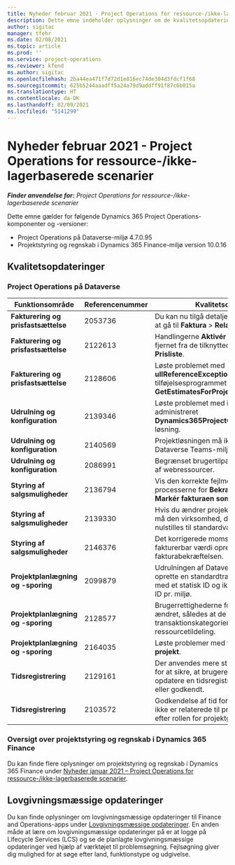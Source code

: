 ```yaml
---
title: Nyheder februar 2021 - Project Operations for ressource-/ikke-lagerbaserede scenarier
description: Dette emne indeholder oplysninger om de kvalitetsopdateringer, der er tilgængelige i udgivelsen i februar 2021 af Project Operations for ressource/ikke-lagerbaserede scenarier.
author: sigitac
manager: tfehr
ms.date: 02/08/2021
ms.topic: article
ms.prod: ''
ms.service: project-operations
ms.reviewer: kfend
ms.author: sigitac
ms.openlocfilehash: 2ba44ea471f7d72d1e816ec74de304d3fdcf1f68
ms.sourcegitcommit: 625b5244aaadff5a24a79d9addff91f87c6b015a
ms.translationtype: HT
ms.contentlocale: da-DK
ms.lasthandoff: 02/09/2021
ms.locfileid: "5141299"
---
```

# <a name="whats-new-february-2021---project-operations-for-resourcenon-stocked-based-scenarios"></a>Nyheder februar 2021 - Project Operations for ressource-/ikke-lagerbaserede scenarier

_**Finder anvendelse for:** Project Operations for ressource-/ikke-lagerbaserede scenarier_

Dette emne gælder for følgende Dynamics 365 Project Operations-komponenter og -versioner:

- Project Operations på Dataverse-miljø 4.7.0.95
- Projektstyring og regnskab i Dynamics 365 Finance-miljø version 10.0.16 

## <a name="quality-updates"></a>Kvalitetsopdateringer

### <a name="project-operations-on-dataverse"></a>Project Operations på Dataverse

| **Funktionsområde** | **Referencenummer** | **Kvalitetsopdatering** |
| --- | --- | --- |
| **Fakturering og prisfastsættelse** | 2053736 | Du kan nu tilgå detaljer om fakturalinjen ved at gå til **Faktura** > **Relaterede oplysninger**. |
| **Fakturering og prisfastsættelse** | 2122613 | Handlingerne **Aktivér** og **Deaktivér** blev fjernet fra de tilknyttede objekter for **Prisliste**. |
| **Fakturering og prisfastsættelse** | 2128606 | Løste problemet med **ullReferenceException** i tilføjelsesprogrammet **GetEstimatesForProject**. |
| **Udrulning og konfiguration** | 2139346 | Løste problemet med import af en ikke-administreret **Dynamics365ProjectOperationsDualWrite**-løsning. |
| **Udrulning og konfiguration** | 2140569 | Projektløsningen må ikke installeres i Dataverse Teams-miljøerne. |
| **Udrulning og konfiguration** | 2086991 | Begrænset brugertilpasning af lokalisering af webressourcer. |
| **Styring af salgsmuligheder** | 2136794 | Vis den korrekte fejlmeddelelse, når processerne for **Bekræft faktura** eller **Markér fakturaen som betalt** mislykkes. |
| **Styring af salgsmuligheder** | 2139330 | Hvis du ændrer projektlederen i et projekt, må den virksomhed, der ejer det, ikke nulstilles til standardværdien. |
| **Styring af salgsmuligheder** | 2146376 | Det korrigerede momsbeløb i en ikke-fakturerbar værdi oprettes ud fra fakturabekræftelsen. |
| **Projektplanlægning og -sporing** | 2099879 | Udrulningen af Dataverse-miljøet skal oprette en standardtransaktionskategori med et statisk ID og ikke oprette et tilfældigt ID pr. miljø. |
| **Projektplanlægning og -sporing** | 2128577 | Brugerrettighederne for Project Service er ændret, således at de opdaterer transaktionskategorien i en ressourcetildeling. |
| **Projektplanlægning og -sporing** | 2164035 | Løste problemer med funktionen **Kopiér projekt**. |
| **Tidsregistrering** | 2129161 | Der anvendes mere stramme begrænsninger for at sikre, at brugere ikke kan ændre og opdatere en tidsregistrering, der er indsendt eller godkendt. |
| **Tidsregistrering** | 2103572 | Godkendelse af tid for tidsregistreringer, der ikke er relaterede til projektet, må ikke søge efter rollen for projektgodkender. |

### <a name="project-management-and-accounting-in-dynamics-365-finance"></a>Oversigt over projektstyring og regnskab i Dynamics 365 Finance 

Du kan finde flere oplysninger om projektstyring og regnskab i Dynamics 365 Finance under [Nyheder januar 2021 – Project Operations for ressource-/ikke-lagerbaserede scenarier](whats-new-jan-2021-resource-based.md).


## <a name="regulatory-updates"></a>Lovgivningsmæssige opdateringer

Du kan finde oplysninger om lovgivningsmæssige opdateringer til Finance and Operations-apps under [Lovgivningsmæssige opdateringer](https://docs.microsoft.com/dynamics365/finance/localizations/regulatory-updates). En anden måde at lære om lovgivningsmæssige opdateringer på er at logge på Lifecycle Services (LCS) og se de planlagte lovgivningsmæssige opdateringer ved hjælp af værktøjet til problemsøgning. Fejlsøgning giver dig mulighed for at søge efter land, funktionstype og udgivelse.
